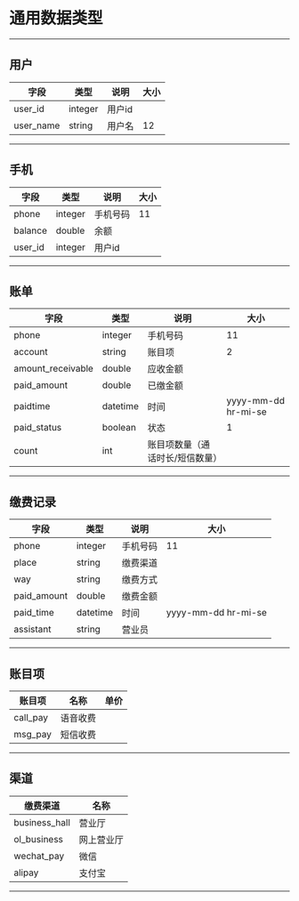﻿# 通用数据类型 #


---
## 用户 ##

| 字段 | 类型 | 说明 | 大小|
| ---- | ---- | ---- | ----|
|    user_id  |integer|用户id|
|user_name|string|用户名|12|

---

手机
--
| 字段 | 类型 | 说明 | 大小|
| ---- | ---- | ---- | ----|
|  phone |integer|手机号码|11|
|balance|double|余额|
|user_id|integer|用户id|

---


## 账单 ##

| 字段 | 类型 | 说明 | 大小|
| ---- | ---- | ---- | ----|
|phone|integer|手机号码|11|
|account|string|账目项|2|
|amount_receivable|double|应收金额|
|paid_amount|double|已缴金额|
|paidtime|datetime|时间|yyyy-mm-dd hr-mi-se|
|paid_status|boolean|状态|1|
|count|int|账目项数量（通话时长/短信数量）|

---

## 缴费记录 ##
| 字段 | 类型 | 说明 | 大小|
| ---- | ---- | ---- | ----|
|phone|integer|手机号码|11|
|place|string|缴费渠道|
|way|string|缴费方式|
|paid_amount|double|缴费金额|
|paid_time|datetime|时间|yyyy-mm-dd hr-mi-se|
|assistant|string|营业员|




---
## 账目项 ##
| 账目项 | 名称 | 单价 |
| ---- | ---- | ---- | 
|call_pay|语音收费|
|msg_pay|短信收费|


---
## 渠道 ##

| 缴费渠道 | 名称 | 
| ---- | ---- | 
|business_hall|营业厅|
|ol_business|网上营业厅|
|wechat_pay|微信|
|alipay|支付宝|

---



